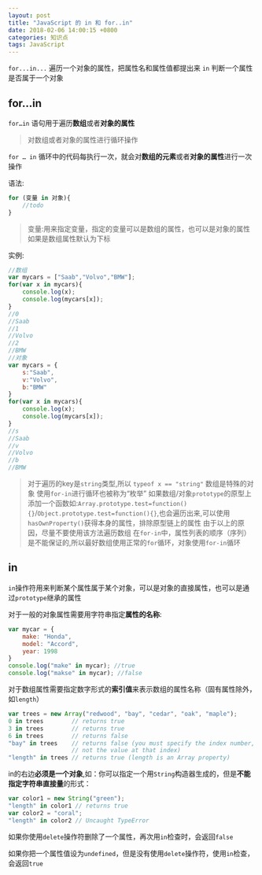 ```yaml
---
layout: post
title: "JavaScript 的 in 和 for..in"
date: 2018-02-06 14:00:15 +0800
categories: 知识点
tags: JavaScript
---
```


`for...in...`  遍历一个对象的属性，把属性名和属性值都提出来
`in`  判断一个属性是否属于一个对象<!-- more -->

## for…in

`for…in` 语句用于遍历**数组**或者**对象的属性**

> 对数组或者对象的属性进行循环操作

`for … in` 循环中的代码每执行一次，就会对**数组的元素**或者**对象的属性**进行一次操作

语法:

```js
for (变量 in 对象){
    //todo
}
```

> 变量:用来指定变量，指定的变量可以是数组的属性，也可以是对象的属性
  如果是数组属性默认为下标
  
实例:

```js
//数组
var mycars = ["Saab","Volvo","BMW"];
for(var x in mycars){
	console.log(x);
	console.log(mycars[x]);
}
//0
//Saab
//1
//Volvo
//2
//BMW
//对象
var mycars = {
	s:"Saab",
	v:"Volvo",
	b:"BMW"
}
for(var x in mycars){
	console.log(x);
	console.log(mycars[x]);
}
//s
//Saab
//v
//Volvo
//b
//BMW
```

> 对于遍历的key是`string`类型,所以 `typeof x == "string"`
  数组是特殊的对象
  使用`for-in`进行循环也被称为“枚举”
  如果数组/对象`prototype`的原型上添加一个函数如:`Array.prototype.test=function(){}`/`Object.prototype.test=function(){}`,也会遍历出来,可以使用`hasOwnProperty()`获得本身的属性，排除原型链上的属性
  由于以上的原因，尽量不要使用该方法遍历数组
  在`for-in`中，属性列表的顺序（序列）是不能保证的,所以最好数组使用正常的`for`循环，对象使用`for-in`循环
  
## in

`in`操作符用来判断某个属性属于某个对象，可以是对象的直接属性，也可以是通过`prototype`继承的属性

对于一般的对象属性需要用字符串指定**属性的名称**:

```js
var mycar = {
	make: "Honda",
	model: "Accord", 
	year: 1998
}
console.log("make" in mycar); //true
console.log("makse" in mycar); //false

```

对于数组属性需要指定数字形式的**索引值**来表示数组的属性名称（固有属性除外，如`length`）

```js
var trees = new Array("redwood", "bay", "cedar", "oak", "maple");
0 in trees        // returns true
3 in trees        // returns true
6 in trees        // returns false
"bay" in trees    // returns false (you must specify the index number,
                  // not the value at that index)
"length" in trees // returns true (length is an Array property)
```

in的右边**必须是一个对象**,如：你可以指定一个用`String`构造器生成的，但是**不能指定字符串直接量**的形式：

```js
var color1 = new String("green");
"length" in color1 // returns true
var color2 = "coral";
"length" in color2 // Uncaught TypeError

```

如果你使用`delete`操作符删除了一个属性，再次用`in`检查时，会返回`false`

如果你把一个属性值设为`undefined`，但是没有使用`delete`操作符，使用`in`检查，会返回`true`
